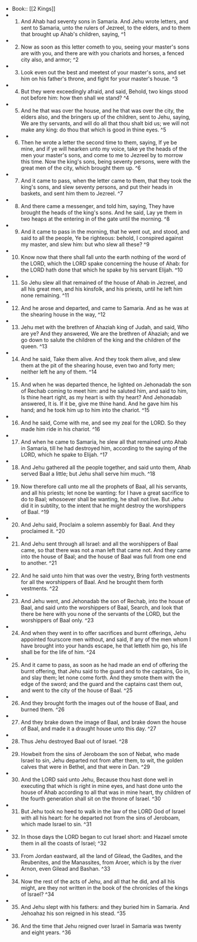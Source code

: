 - Book:: [[2 Kings]]
- 1. And Ahab had seventy sons in Samaria. And Jehu wrote letters, and sent to Samaria, unto the rulers of Jezreel, to the elders, and to them that brought up Ahab's children, saying, ^1
- 2. Now as soon as this letter cometh to you, seeing your master's sons are with you, and there are with you chariots and horses, a fenced city also, and armor; ^2
- 3. Look even out the best and meetest of your master's sons, and set him on his father's throne, and fight for your master's house. ^3
- 4. But they were exceedingly afraid, and said, Behold, two kings stood not before him: how then shall we stand? ^4
- 5. And he that was over the house, and he that was over the city, the elders also, and the bringers up of the children, sent to Jehu, saying, We are thy servants, and will do all that thou shalt bid us; we will not make any king: do thou that which is good in thine eyes. ^5
- 6. Then he wrote a letter the second time to them, saying, If ye be mine, and if ye will hearken unto my voice, take ye the heads of the men your master's sons, and come to me to Jezreel by to morrow this time. Now the king's sons, being seventy persons, were with the great men of the city, which brought them up. ^6
- 7. And it came to pass, when the letter came to them, that they took the king's sons, and slew seventy persons, and put their heads in baskets, and sent him them to Jezreel. ^7
- 8. And there came a messenger, and told him, saying, They have brought the heads of the king's sons. And he said, Lay ye them in two heaps at the entering in of the gate until the morning. ^8
- 9. And it came to pass in the morning, that he went out, and stood, and said to all the people, Ye be righteous: behold, I conspired against my master, and slew him: but who slew all these? ^9
- 10. Know now that there shall fall unto the earth nothing of the word of the LORD, which the LORD spake concerning the house of Ahab: for the LORD hath done that which he spake by his servant Elijah. ^10
- 11. So Jehu slew all that remained of the house of Ahab in Jezreel, and all his great men, and his kinsfolk, and his priests, until he left him none remaining. ^11
- 12. And he arose and departed, and came to Samaria. And as he was at the shearing house in the way, ^12
- 13. Jehu met with the brethren of Ahaziah king of Judah, and said, Who are ye? And they answered, We are the brethren of Ahaziah; and we go down to salute the children of the king and the children of the queen. ^13
- 14. And he said, Take them alive. And they took them alive, and slew them at the pit of the shearing house, even two and forty men; neither left he any of them. ^14
- 15. And when he was departed thence, he lighted on Jehonadab the son of Rechab coming to meet him: and he saluted him, and said to him, Is thine heart right, as my heart is with thy heart? And Jehonadab answered, It is. If it be, give me thine hand. And he gave him his hand; and he took him up to him into the chariot. ^15
- 16. And he said, Come with me, and see my zeal for the LORD. So they made him ride in his chariot. ^16
- 17. And when he came to Samaria, he slew all that remained unto Ahab in Samaria, till he had destroyed him, according to the saying of the LORD, which he spake to Elijah. ^17
- 18. And Jehu gathered all the people together, and said unto them, Ahab served Baal a little; but Jehu shall serve him much. ^18
- 19. Now therefore call unto me all the prophets of Baal, all his servants, and all his priests; let none be wanting: for I have a great sacrifice to do to Baal; whosoever shall be wanting, he shall not live. But Jehu did it in subtilty, to the intent that he might destroy the worshippers of Baal. ^19
- 20. And Jehu said, Proclaim a solemn assembly for Baal. And they proclaimed it. ^20
- 21. And Jehu sent through all Israel: and all the worshippers of Baal came, so that there was not a man left that came not. And they came into the house of Baal; and the house of Baal was full from one end to another. ^21
- 22. And he said unto him that was over the vestry, Bring forth vestments for all the worshippers of Baal. And he brought them forth vestments. ^22
- 23. And Jehu went, and Jehonadab the son of Rechab, into the house of Baal, and said unto the worshippers of Baal, Search, and look that there be here with you none of the servants of the LORD, but the worshippers of Baal only. ^23
- 24. And when they went in to offer sacrifices and burnt offerings, Jehu appointed fourscore men without, and said, If any of the men whom I have brought into your hands escape, he that letteth him go, his life shall be for the life of him. ^24
- 25. And it came to pass, as soon as he had made an end of offering the burnt offering, that Jehu said to the guard and to the captains, Go in, and slay them; let none come forth. And they smote them with the edge of the sword; and the guard and the captains cast them out, and went to the city of the house of Baal. ^25
- 26. And they brought forth the images out of the house of Baal, and burned them. ^26
- 27. And they brake down the image of Baal, and brake down the house of Baal, and made it a draught house unto this day. ^27
- 28. Thus Jehu destroyed Baal out of Israel. ^28
- 29. Howbeit from the sins of Jeroboam the son of Nebat, who made Israel to sin, Jehu departed not from after them, to wit, the golden calves that were in Bethel, and that were in Dan. ^29
- 30. And the LORD said unto Jehu, Because thou hast done well in executing that which is right in mine eyes, and hast done unto the house of Ahab according to all that was in mine heart, thy children of the fourth generation shall sit on the throne of Israel. ^30
- 31. But Jehu took no heed to walk in the law of the LORD God of Israel with all his heart: for he departed not from the sins of Jeroboam, which made Israel to sin. ^31
- 32. In those days the LORD began to cut Israel short: and Hazael smote them in all the coasts of Israel; ^32
- 33. From Jordan eastward, all the land of Gilead, the Gadites, and the Reubenites, and the Manassites, from Aroer, which is by the river Arnon, even Gilead and Bashan. ^33
- 34. Now the rest of the acts of Jehu, and all that he did, and all his might, are they not written in the book of the chronicles of the kings of Israel? ^34
- 35. And Jehu slept with his fathers: and they buried him in Samaria. And Jehoahaz his son reigned in his stead. ^35
- 36. And the time that Jehu reigned over Israel in Samaria was twenty and eight years. ^36

